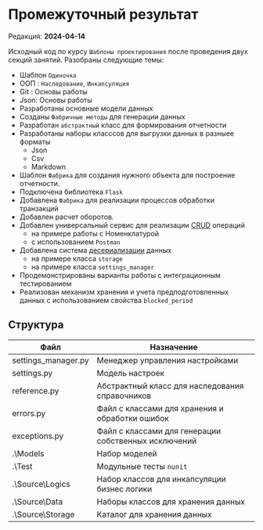 # Промежуточный результат
Редакция: **2024-04-14**

Исходный код по курсу `Шаблоны проектирования` после проведения двух секций занятий.
Разобраны следующие темы:
- Шаблон `Одиночка`
- ООП : `Наследование`, `Инкапсуляция`
- Git : Основы работы
- Json: Основы работы
- Разработаны основные модели данных
- Созданы `Фабричные методы` для генерации данных
- Разработан `абстрактный` класс для формирования отчетности
- Разработаны наборы класссов для выгрузки данных в разныее форматы
  * Json
  * Csv
  * Markdown
- Шаблон `Фабрика` для создания нужного объекта для построение
отчетности.  
- Подключена библиотека `Flask`  
- Добавлена `Фабрика` для реализации процессов обработки транзакций
- Добавлен расчет оборотов.
- Добавлен универсальный сервис для реализации [CRUD](https://ru.wikipedia.org/wiki/CRUD) операций
  * на примере работы с Номенклатурой
  * с использованием `Postman`
- Добавлена система [десериализации](https://ru.wikipedia.org/wiki/%D0%A1%D0%B5%D1%80%D0%B8%D0%B0%D0%BB%D0%B8%D0%B7%D0%B0%D1%86%D0%B8%D1%8F) данных
  * на примере класса `storage`
  * на примере класса `settings_manager`
- Продемонстрированы варианты работы с интеграционным тестированием   
- Реализован механизм хранения и учета предподготовленных данных с 
  использованием свойства `blocked_period`

## Структура

|  Файл                        | Назначение                       |
|------------------------------|----------------------------------|
| settings_manager.py          | Менеджер управления настройками  |
| settings.py                  | Модель настроек                  |
| reference.py                 | Абстрактный класс для наследования справочников |
| errors.py                    | Файл с классами для хранения и обработки ошибок |
| exceptions.py                | Файл с классами для генерации собственных исключений |
| .\Models                     | Набор моделей   |
| .\Test                        | Модульные тесты `nunit` |
| .\Source\Logics                 | Набор классов для инкапсуляции бизнес логики |
| .\Source\Data                   | Наборы классов для хранения данных |
| .\Source\Storage                | Каталог для хранения данных |


